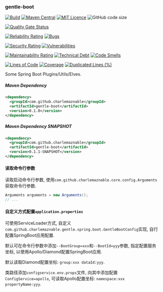 ### gentle-boot

[![Build](https://github.com/CharLemAznable/gentle-boot/actions/workflows/build.yml/badge.svg)](https://github.com/CharLemAznable/gentle-boot/actions/workflows/build.yml)
[![Maven Central](https://maven-badges.herokuapp.com/maven-central/com.github.charlemaznable/gentle-boot/badge.svg)](https://maven-badges.herokuapp.com/maven-central/com.github.charlemaznable/gentle-boot/)
[![MIT Licence](https://badges.frapsoft.com/os/mit/mit.svg?v=103)](https://opensource.org/licenses/mit-license.php)
![GitHub code size](https://img.shields.io/github/languages/code-size/CharLemAznable/gentle-boot)

[![Quality Gate Status](https://sonarcloud.io/api/project_badges/measure?project=CharLemAznable_gentle-boot&metric=alert_status)](https://sonarcloud.io/dashboard?id=CharLemAznable_gentle-boot)

[![Reliability Rating](https://sonarcloud.io/api/project_badges/measure?project=CharLemAznable_gentle-boot&metric=reliability_rating)](https://sonarcloud.io/dashboard?id=CharLemAznable_gentle-boot)
[![Bugs](https://sonarcloud.io/api/project_badges/measure?project=CharLemAznable_gentle-boot&metric=bugs)](https://sonarcloud.io/dashboard?id=CharLemAznable_gentle-boot)

[![Security Rating](https://sonarcloud.io/api/project_badges/measure?project=CharLemAznable_gentle-boot&metric=security_rating)](https://sonarcloud.io/dashboard?id=CharLemAznable_gentle-boot)
[![Vulnerabilities](https://sonarcloud.io/api/project_badges/measure?project=CharLemAznable_gentle-boot&metric=vulnerabilities)](https://sonarcloud.io/dashboard?id=CharLemAznable_gentle-boot)

[![Maintainability Rating](https://sonarcloud.io/api/project_badges/measure?project=CharLemAznable_gentle-boot&metric=sqale_rating)](https://sonarcloud.io/dashboard?id=CharLemAznable_gentle-boot)
[![Technical Debt](https://sonarcloud.io/api/project_badges/measure?project=CharLemAznable_gentle-boot&metric=sqale_index)](https://sonarcloud.io/dashboard?id=CharLemAznable_gentle-boot)
[![Code Smells](https://sonarcloud.io/api/project_badges/measure?project=CharLemAznable_gentle-boot&metric=code_smells)](https://sonarcloud.io/dashboard?id=CharLemAznable_gentle-boot)

[![Lines of Code](https://sonarcloud.io/api/project_badges/measure?project=CharLemAznable_gentle-boot&metric=ncloc)](https://sonarcloud.io/dashboard?id=CharLemAznable_gentle-boot)
[![Coverage](https://sonarcloud.io/api/project_badges/measure?project=CharLemAznable_gentle-boot&metric=coverage)](https://sonarcloud.io/dashboard?id=CharLemAznable_gentle-boot)
[![Duplicated Lines (%)](https://sonarcloud.io/api/project_badges/measure?project=CharLemAznable_gentle-boot&metric=duplicated_lines_density)](https://sonarcloud.io/dashboard?id=CharLemAznable_gentle-boot)

Some Spring Boot Plugins/Utils/Elves.

##### Maven Dependency

```xml
<dependency>
  <groupId>com.github.charlemaznable</groupId>
  <artifactId>gentle-boot</artifactId>
  <version>0.1.0</version>
</dependency>
```

##### Maven Dependency SNAPSHOT

```xml
<dependency>
  <groupId>com.github.charlemaznable</groupId>
  <artifactId>gentle-boot</artifactId>
  <version>0.1.1-SNAPSHOT</version>
</dependency>
```

#### 读取命令行参数

读取启动命令行参数, 使用```com.github.charlemaznable.core.config.Arguments```获取命令行参数.

```java
Arguments arguments = new Arguments();
// ...
```

#### 自定义方式配置```application.properties```

可使用ServiceLoader方式, 自定义```com.github.charlemaznable.gentle.spring.boot.GentleBootConfig```实现, 自行配置SpringBoot应用配置.

默认可在命令行参数中添加```--BootGroup=xxx```和```--BootId=yyy```参数, 指定配置服务坐标, 以使用Apollo/Diamond配置SpringBoot应用.

默认读取Diamond配置坐标: ```group:xxx dataId:yyy```.

类路径添加```configservice.env.props```文件, 向其中添加配置```ConfigService=apollo```, 可读取Apollo配置坐标: ```namespace:xxx propertyName:yyy```.
